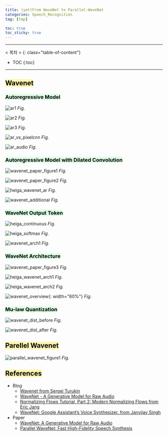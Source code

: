 ```yaml
---
title: (yet)From WaveNet to Parallel-WaveNet
categories: Speech_Recognition
tag: [tmp]

toc: true
toc_sticky: true
---
```


---
< 목차 >
{: class="table-of-content"}
* TOC
{:toc}
---







## <mark style='background-color: #fff5b1'> Wavenet </mark>

### <mark style='background-color: #dcffe4'> Autoregressive Model </mark>

![ar1](/assets/images/wavenet/ar1.png)
*Fig.*

![ar2](/assets/images/wavenet/ar3.png)
*Fig.*

![ar3](/assets/images/wavenet/ar2.png)
*Fig.*


![ar_vs_pixelcnn](/assets/images/wavenet/ar_vs_pixelcnn.png)
*Fig.*

![ar_audio](/assets/images/wavenet/ar_audio.png)
*Fig.*






### <mark style='background-color: #dcffe4'> Autoregressive Model with Dilated Convolution </mark>


![wavenet_paper_figure1](/assets/images/wavenet/wavenet_paper_figure1.png)
*Fig.*

![wavenet_paper_figure2](/assets/images/wavenet/wavenet_paper_figure2.png)
*Fig.*

![heiga_wavenet_ar](/assets/images/wavenet/heiga_wavenet_ar.png)
*Fig.*

![wavenet_additional](/assets/images/wavenet/wavenet_additional.png)
*Fig.*





### <mark style='background-color: #dcffe4'> WaveNet Output Token </mark>

![heiga_continuous](/assets/images/wavenet/heiga_continuous.png)
*Fig.*

![heiga_softmax](/assets/images/wavenet/heiga_softmax.png)
*Fig.*

![wavenet_arch1](/assets/images/wavenet/wavenet_arch1.png)
*Fig.*






### <mark style='background-color: #dcffe4'> WaveNet Architecture </mark>

![wavenet_paper_figure3](/assets/images/wavenet/wavenet_paper_figure3.png)
*Fig.*

![heiga_wavenet_arch1](/assets/images/wavenet/heiga_wavenet_arch1.png)
*Fig.*

![heiga_wavenet_arch2](/assets/images/wavenet/heiga_wavenet_arch2.png)
*Fig.*

![wavenet_overview](/assets/images/wavenet/wavenet_overview.png){: width="60%"}
*Fig.*





### <mark style='background-color: #dcffe4'> Mu-law Quantization </mark>

![wavenet_dist_before](/assets/images/wavenet/wavenet_dist_before.png)
*Fig.*

![wavenet_dist_after](/assets/images/wavenet/wavenet_dist_after.png)
*Fig.*






## <mark style='background-color: #fff5b1'> Parellel Wavenet </mark>

![parallel_wavenet_figure1](/assets/images/wavenet/parallel_wavenet_figure1.png)
*Fig.*






## <mark style='background-color: #fff5b1'> References </mark>

- Blog
  - [Wavenet from Sergei Turukin](https://sergeiturukin.com/2017/03/02/wavenet.html)
  - [WaveNet - A Generative Model for Raw Audio](http://musyoku.github.io/2016/09/18/wavenet-a-generative-model-for-raw-audio/)
  - [Normalizing Flows Tutorial, Part 2: Modern Normalizing Flows from Eric Jang](https://blog.evjang.com/2018/01/nf2.html)
  - [WaveNet: Google Assistant’s Voice Synthesizer. from Janvijay Singh](https://towardsdatascience.com/wavenet-google-assistants-voice-synthesizer-a168e9af13b1)
- Paper
  - [WaveNet: A Generative Model for Raw Audio](https://arxiv.org/pdf/1609.03499)
  - [Parallel WaveNet: Fast High-Fidelity Speech Synthesis](https://arxiv.org/pdf/1711.10433)
